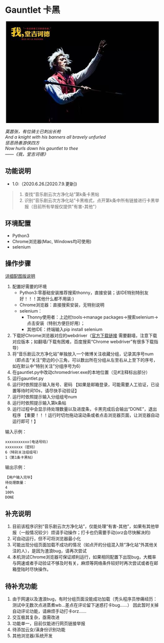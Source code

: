 # Gauntlet 卡黑
<div align=center><img width="499" height="332" src="https://github.com/AllForClouds/Gauntlet/blob/master/Gauntlet.jpg"/></div>
 
*莫嚣张，有位骑士已刺出长枪*  
*And a knight with his banners all bravely unfurled*  
*惩恶扬善游侠四方*  
*Now hurls down his gauntlet to thee*  
*——《我，堂吉诃德》*

## 功能说明  

* 1.0:（2020.6.26.\[2020.7.9.更新\])  
>1. 查找“音乐剧云次方净化站”第k条卡黑帖 
>2. 识别“音乐剧云次方净化站”卡黑格式，点开第k条中所有链接进行卡黑举报（目前所有举报仅提供"有害-其他"）

## 环境配置
* Python3
* Chrome浏览器(Mac, Windows均可使用)
* selenium  

## 操作步骤
[详细配图版说明](https://github.com/AllForClouds/Gauntlet/blob/master/direction.md)
1. 配置好需要的环境  
   - Python3:零基础安装推荐搜索thonny，直接安装；该IDE特别特别友好！！！其他什么都不用装:)  
   - Chrome浏览器：直接搜索安装，无特别说明  
   - selenium：
     - Thonny使用者：上边栏tools->manage packages->搜索selenium->点击安装（特别方便巨好用）；
     - 其他IDE：终端输入pip install selenium
2. 下载好Chrome浏览器对应的webdriver（[官方下载链接](https://sites.google.com/a/chromium.org/chromedriver/home) 需要翻墙，注意下载对应版本；如翻墙/下载有困难，百度搜索“Chrome webdriver”有很多下载指导）
3. 将“音乐剧云次方净化站”单独放入一个微博关注收藏分组，记录其序号num（即点击“关注“旁边的小三角，可以数出所在分组从左至右从上至下的序号，如在默认中“特别关注”分组序号为6）
4. 在gauntlet.py中改动chromedriver.exe的本地位置（见#注释标出部分）
5. 运行gauntlet.py
6. 运行时依照提示输入账号、密码
   【如果是邮箱登录，可能需要人工验证，已设置等待时间10s，请尽快手动验证】
7. 运行时依照提示输入分组组号num
8. 运行时依照提示输入第k条帖
9. 运行过程中会显示待处理数量以及进度条，卡黑完成后会输出“DONE”，退出程序
【重要！！！运行时切勿拖动滚动条或者点击浏览器页面，让浏览器自动运行即可！】
    
输入示例：
```
xxxxxxxxxxx(电话号码)
xxxxxxxx（密码）
6（特别关注组组号）
1（第1条卡黑帖）
```
输出示例：
```
【用户输入完毕】
待处理数量：
4
100%
DONE
```
## 补充说明
1. 目前该程序识别“音乐剧云次方净化站”，仅能处理“有害-其他”，如果有其他举报（一般情况较少）烦请手动操作；打卡也仍需要手动(orz会尽快解决的)
2. 可自动运行，但不可将浏览器最小化
3. 可能出现分组页面加载不成功的情况（如点开的分组混入除“净化站”外其他关注的人），是因为渣浪bug，请再次尝试
4. 本机测试Chrome浏览器可保证顺利运行，如果相同配置下出现bug，大概率与网速或者手动验证不够及时有关，麻烦等网络条件较好时再次尝试或者在邮箱登陆时尽快操作。  

## 待补充功能
1. 由于网速以及渣浪bug，有时分组页面没能成功加载（秃头程序员惨痛经历：测试中无数次点进蒸煮wb…差点在评论留下迷惑打卡bug……） 因此暂时关掉自动评论功能，请麻烦手动打卡orz…… 
2. 交互极其复杂，亟需改进
3. 功能单一，目前仅能进行网页链接举报
4. 待添加云女/滇身份识别功能
5. 其他浏览器/系统开发

